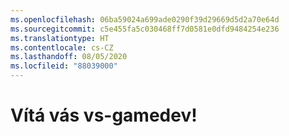 ```yaml
---
ms.openlocfilehash: 06ba59024a699ade0290f39d29669d5d2a70e64d
ms.sourcegitcommit: c5e455fa5c030468ff7d0581e0dfd9484254e236
ms.translationtype: HT
ms.contentlocale: cs-CZ
ms.lasthandoff: 08/05/2020
ms.locfileid: "88039000"
---
```

# <a name="welcome-to-vs-gamedev"></a>Vítá vás vs-gamedev!
